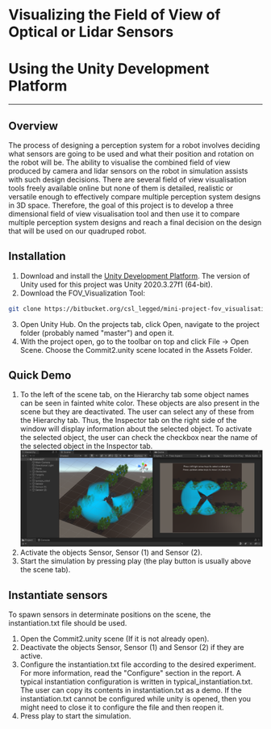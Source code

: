 # Visualizing the Field of View of Optical or Lidar Sensors
# Using the Unity Development Platform
---
## Overview

The process of designing a perception system for a robot involves deciding what sensors are going to be used and what their position and rotation on the robot will be. The ability to visualise the combined field of view produced by camera and lidar sensors on the robot in simulation assists with such design decisions. There are several field of view visualisation tools freely available online but none of them is detailed, realistic or versatile enough to effectively compare multiple perception system designs in 3D space. Therefore, the goal of this project is to develop a three dimensional field of view visualisation tool and then use it to compare multiple perception system designs and reach a final decision on the design that will be used on our quadruped robot.

## Installation

1. Download and install the [Unity Development Platform]. The version of Unity used for this project was Unity 2020.3.27f1 (64-bit).
2. Download the FOV_Visualization Tool:
```sh
git clone https://bitbucket.org/csl_legged/mini-project-fov_visualisation/src/master.git
```
3. Open Unity Hub. On the projects tab, click Open, navigate to the project folder (probably named "master") and open it.
4. With the project open, go to the toolbar on top and click File -> Open Scene. Choose the Commit2.unity scene located in the Assets Folder.

## Quick Demo

1. To the left of the scene tab, on the Hierarchy tab some object names can be seen in fainted white color. These objects are also present in the scene but they are deactivated. The user can select any of these from the Hierarchy tab. Thus, the Inspector tab on the right side of the window will display information about the selected object. To activate the selected object, the user can check the checkbox near the name of the selected object in the Inspector tab.
![live_scene](images/live_scene.png)
2. Activate the objects Sensor, Sensor (1) and Sensor (2).
3. Start the simulation by pressing play (the play button is usually above the scene tab).

## Instantiate sensors

To spawn sensors in determinate positions on the scene, the instantiation.txt file should be used.

1. Open the Commit2.unity scene (If it is not already open).
2. Deactivate the objects Sensor, Sensor (1) and Sensor (2) if they are active.
3. Configure the instantiation.txt file according to the desired experiment. For more information, read the "Configure" section in the report. A typical instantiation configuration is written in typical_instantiation.txt. The user can copy its contents in instantiation.txt as a demo. If the instantiation.txt cannot be configured while unity is opened, then you might need to close it to configure the file and then reopen it.
4. Press play to start the simulation.

[Unity Development Platform]: <https://unity3d.com/get-unity/download>
